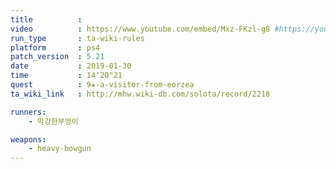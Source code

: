 ```yaml
---
title          :
video          : https://www.youtube.com/embed/Mxz-FKzl-g8 #https://youtu.be/Mxz-FKzl-g8
run_type       : ta-wiki-rules
platform       : ps4
patch_version  : 5.21
date           : 2019-01-30
time           : 14'20"21
quest          : 9★-a-visitor-from-eorzea
ta_wiki_link   : http://mhw.wiki-db.com/solota/record/2218

runners:
    - 막강한부엉이

weapons:
    - heavy-bowgun
---
```

